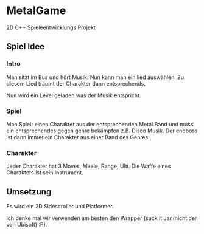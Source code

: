 # MetalGame
2D C++ Spieleentwicklungs Projekt

## Spiel Idee

### Intro
Man sitzt im Bus und hört Musik.
Nun kann man ein lied auswählen.
Zu diesem Lied träumt der Charakter dann entsprechends.

Nun wird ein Level geladen was der Musik entspricht.

### Spiel
Man Spielt einen Charakter aus der entsprechenden Metal Band und muss ein entsprechendes gegen genre bekämpfen z.B. Disco Musik.
Der endboss ist dann immer ein Charakter aus einer Band des Genres.

### Charakter
Jeder Charakter hat 3 Moves, Meele, Range, Ulti.
Die Waffe eines Charakters ist sein Instrument.

## Umsetzung
Es wird ein 2D Sidescroller und Platformer.

Ich denke mal wir verwenden am besten den Wrapper (suck it Jan(nicht der von Ubisoft) :P).
